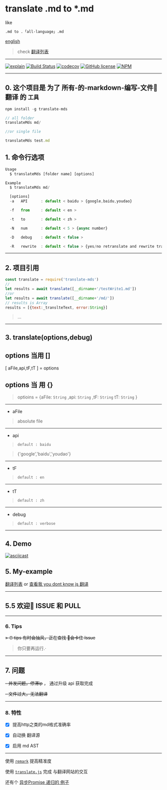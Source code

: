 # translate .md to *.md

like

``` bash
.md to .「all-language」.md
```

[english](./README.en.md)

> check [翻译列表](https://github.com/chinanf-boy/translate-list)

---

[![explain](http://llever.com/explain.svg)](https://github.com/chinanf-boy/explain-translateMds)
[![Build Status](https://travis-ci.org/chinanf-boy/translate-mds.svg?branch=master)](https://travis-ci.org/chinanf-boy/translate-mds)
[![codecov](https://codecov.io/gh/chinanf-boy/translate-mds/branch/master/graph/badge.svg)](https://codecov.io/gh/chinanf-boy/translate-mds)
[![GitHub license](https://img.shields.io/github/license/chinanf-boy/translate-mds.svg)](https://github.com/chinanf-boy/translate-mds/blob/master/License)
[![NPM](https://nodei.co/npm/translate-mds.png)](https://nodei.co/npm/translate-mds/)

---

## 0. 这个项目是 为了 所有-的-markdown-编写-文件📃 翻译 的 `工具`

``` js
npm install -g translate-mds
```

``` js
// all folder
translateMds md/

//or single file

translateMds test.md
```

## 1. 命令行选项

``` js
Usage
  $ translateMds [folder name] [options]

Example
  $ translateMds md/

  [options]
  -a   API      : default < baidu > {google,baidu,youdao}

  -f   from     : default < en >

  -t   to       : default < zh >

  -N   num      : default < 5 > {async number}

  -D   debug    : default < false >

  -R   rewrite  : default < false > {yes/no retranslate and rewrite translate file}

```
---

## 2. 项目引用

``` js
const translate = require('translate-mds')
//
let results = await translate([__dirname+'/testWrite1.md'])
//or
let results = await translate([__dirname+'/md/'])
// results is Array
results = [{text:_translteText, error:String}]

```

> ...

---

## 3. translate(options,debug)

## options 当用 []

[ aFile,api,tF,tT ] = options

## options 当 用 {}

> optioins = {aFile: `String` ,api: `String` ,tF: `String` tT: `String` }

---

- aFile

> absolute file

---

- api

>``default : baidu``

>{'google','baidu','youdao'}

---

- tF

>``default : en``

---

- tT

>``default : zh``

---

- debug

> ``default : verbose``

---

## 4. Demo

[![asciicast](https://asciinema.org/a/aPDJ0Vdt3awZs8NJV8DtYH0ww.png)](https://asciinema.org/a/aPDJ0Vdt3awZs8NJV8DtYH0ww)

## 5. My-example

[翻译列表](https://github.com/chinanf-boy/translate-list) or
[查看我 you dont know js 翻译](https://github.com/chinanf-boy/You-Dont-Know-Js)

---


## 5.5 欢迎👏 ISSUE 和 PULL

---

### 6. Tips

~~> ⏰ tips 有时会抽风，正在查找 会卡住 Issue~~

>你只要再运行.·

---

## 7. 问题

~~- 并发问题，停滞ip~~ ， 通过升级 api 获取完成

~~- 文件过大，无法翻译~~

---

### 8. 特性

- [x] 提高http之类的md格式准确率

- [x] 自动换 翻译源

- [x] 启用 md AST

---

使用 [``remark``](https://github.com/wooorm/remark) 提高精准度

使用 [``translate.js``](https://github.com/Selection-Translator/translation.js) 完成 与翻译网站的交互

还有个 [异步Promise 递归的 例子](https://github.com/chinanf-boy/translate-mds/blob/master/src/setObjectKey.js#L78)
